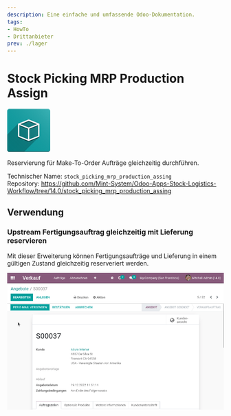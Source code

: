 ```yaml
---
description: Eine einfache und umfassende Odoo-Dokumentation.
tags:
- HowTo
- Drittanbieter
prev: ./lager
---
```

# Stock Picking MRP Production Assign
![icon_oms_box](assets/icon_oms_box.png)

Reservierung für Make-To-Order Aufträge gleichzeitig durchführen.

Technischer Name: `stock_picking_mrp_production_assing`\
Repository: <https://github.com/Mint-System/Odoo-Apps-Stock-Logistics-Workflow/tree/14.0/stock_picking_mrp_production_assing>

## Verwendung

### Upstream Fertigungsauftrag gleichzeitig mit Lieferung reservieren

Mit dieser Erweiterung können Fertigungsaufträge und Lieferung in einem gültigen Zustand gleichzeitig reserveriert werden.

![Stock Picking MRP Production Assign](assets/Stock%20Picking%20MRP%20Production%20Assign.gif)